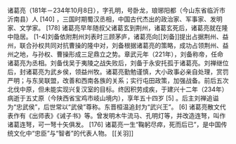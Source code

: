 诸葛亮（181年－234年10月8日），字孔明，号卧龙，琅琊阳都（今山东省临沂市沂南县）人 [140] ，三国时期蜀汉丞相，中国古代杰出的政治家、军事家、发明家、文学家。 [178]
诸葛亮早年随叔父诸葛玄到荆州，诸葛玄死后，诸葛亮就在隆中隐居。 [1-4]刘备依附荆州刘表时三顾茅庐，诸葛亮向[[刘备]]提出占据荆州、益州，联合孙权共同对抗曹操的隆中对，刘备根据诸葛亮的策略，成功占领荆州、益州之地，与孙权、曹操形成三足鼎立之势。章武元年（221年），刘备称帝，任命诸葛亮为丞相。刘备伐吴于夷陵之战失败后，刘备于永安托孤于诸葛亮。刘禅继位后，封诸葛亮为武乡侯，领益州牧。诸葛亮勤勉谨慎，大小政事必亲自处理，赏罚严明；与东吴联盟，改善和西南各族的关系；实行屯田政策，加强战备。前后五次北伐中原，但未能实现兴复汉室的目标。终因积劳成疾，于建兴十二年（234年）病逝于五丈原（今陕西省宝鸡市岐山境内），享年五十四岁 [5] 。后主刘禅追谥为“忠武侯”，后世常以“武侯”尊称。东晋桓温追封为“武兴王”。 [6]
诸葛亮散文代表作有《出师表》《诫子书》等。曾发明木牛流马、孔明灯等，并改造连弩，叫作诸葛连弩，可一弩十矢俱发。 [176] 诸葛亮一生“鞠躬尽瘁，死而后已”，是中国传统文化中“忠臣”与“智者”的代表人物。
[[关羽]]